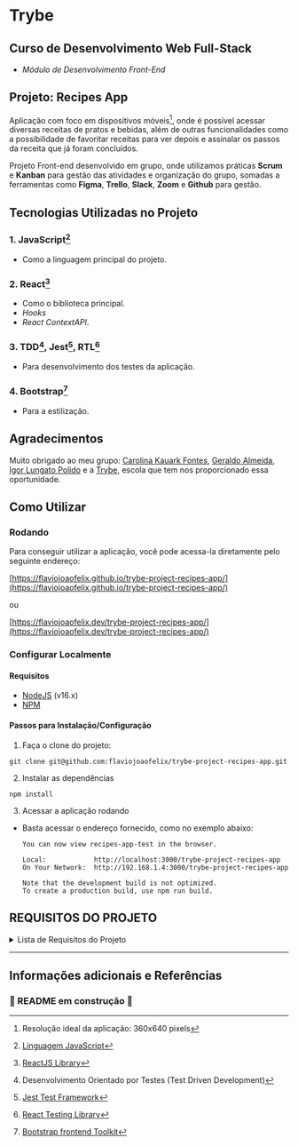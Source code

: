# Trybe

## Curso de Desenvolvimento Web Full-Stack

- *Módulo de Desenvolvimento Front-End*


## Projeto: Recipes App

Aplicação com foco em dispositivos móveis[^1], onde é possível acessar diversas receitas de pratos e bebidas, além de outras funcionalidades como a possibilidade de favoritar receitas para ver depois e assinalar os passos da receita que já foram concluídos.

Projeto Front-end desenvolvido em grupo, onde utilizamos práticas **Scrum** e **Kanban** para gestão das atividades e organização do grupo, somadas a ferramentas como **Figma**, **Trello**, **Slack**, **Zoom** e **Github** para gestão.


## Tecnologias Utilizadas no Projeto

### 1. **JavaScript**[^2]

- Como a linguagem principal do projeto.

### 2. **React**[^3]

- Como o biblioteca principal.
- *Hooks*
- *React ContextAPI*.
  
### 3. **TDD**[^4], **Jest**[^5], **RTL**[^6]

- Para desenvolvimento dos testes da aplicação.

### 4. **Bootstrap**[^7]

- Para a estilização.


## Agradecimentos

Muito obrigado ao meu grupo: [Carolina Kauark Fontes](https://github.com/CarolinaKauark), [Geraldo Almeida](https://github.com/gralmeidan), [Igor Lungato Polido](https://github.com/polidex) e a [Trybe](https://www.betrybe.com/), escola que tem nos proporcionado essa oportunidade.


## Como Utilizar

### Rodando

Para conseguir utilizar a aplicação, você pode acessa-la diretamente pelo seguinte endereço:

[https://flaviojoaofelix.github.io/trybe-project-recipes-app/](https://flaviojoaofelix.github.io/trybe-project-recipes-app/)

ou

[https://flaviojoaofelix.dev/trybe-project-recipes-app/](https://flaviojoaofelix.dev/trybe-project-recipes-app/)


### Configurar Localmente

#### Requisitos

- [NodeJS](https://nodejs.org) (v16.x)
- [NPM](https://www.npmjs.com/)

#### Passos para Instalação/Configuração

1. Faça o clone do projeto:

```text
git clone git@github.com:flaviojoaofelix/trybe-project-recipes-app.git
```

2. Instalar as dependências

```text
npm install
```

3. Acessar a aplicação rodando

- Basta acessar o endereço fornecido, como no exemplo abaixo:

  ```text
  You can now view recipes-app-test in the browser.

  Local:            http://localhost:3000/trybe-project-recipes-app
  On Your Network:  http://192.168.1.4:3000/trybe-project-recipes-app

  Note that the development build is not optimized.
  To create a production build, use npm run build.
  ```


## REQUISITOS DO PROJETO

<details>
  <summary>Lista de Requisitos do Projeto</summary>

Nesse projeto, a pessoa que estiver utilizando o app pode procurar uma receita específica, explorar receitas baseado em diferentes critérios, favoritar e fazer as receitas, entre outras funcionalidades.

As telas sofrem variações dependendo do tipo da receita (se é comida ou bebida, no caso).

**_Obs: A maneira como as APIs devem ser estruturadas segue os seguintes modelos: <https://www.themealdb.com/api.php> e <https://www.thecocktaildb.com/api.php>_**

## Testes unitários

### 1 - Desenvolva os testes unitários de maneira que a cobertura seja de, no mínimo, 90%

<br />
<details>
  <summary><strong>Observações técnicas</strong></summary>

- Neste requisito vamos cobrir a nossa aplicação com testes unitários/integração utilizando a biblioteca [React Testing Library](https://testing-library.com/docs/react-testing-library/intro/), aproveite essa oportunidade para colocar em prática o [Desenvolvimento Orientado por Testes](https://blog.betrybe.com/tecnologia/tdd-test-driven-development/)

- Lembre-se de que no Desenvolvimento Orientado por Testes, você deve escrever os testes junto com o desenvolvimento de novas funcionalidades. Por esse motivo, este requisito só passará no avaliador enquanto sua aplicação estiver com a cobertura de testes desejada. Caso você adicione uma nova funcionalidade e não crie os testes para ela, este requisito pode parar de passar no avaliador.

- Os testes criados por você não irão influenciar os outros requisitos no avaliador. Você deverá desenvolver seus testes unitários/integração usando a biblioteca React Testing Library, enquanto o avaliador usará a biblioteca [Cypress](https://docs.cypress.io/) para avaliar os requisitos, inclusive os de cobertura.

</details>
<br />
<details>
  <summary><strong>O que será verificado</strong></summary>

- Verifica a cobertura de testes unitários

</details><br />

---

## Tela de login

> ⚠️ Obs: Para os testes passarem é necessário que o componente seja chamado de `Login.js`.

### 2 - Crie todos os elementos que devem respeitar os atributos descritos no protótipo para a tela de login

<details>
  <summary><strong>Observações técnicas</strong></summary>

- O input de email deve possuir o atributo `data-testid="email-input"`;
- O input de senha deve possuir o atributo `data-testid="password-input"`;
- O botão "Enter" deve possuir o atributo `data-testid="login-submit-btn"`.

</details>

<br /><details>

  <summary><strong>O que será verificado</strong></summary>

- Se têm os data-testids: email-input, password-input e login-submit-btn.

</details><br />

---

### 3 - Desenvolva a tela de maneira que a pessoa consiga escrever seu email no input de email e sua senha no input de senha

<br /><details>

  <summary><strong>O que será verificado</strong></summary>

- A possibilidade de escrever o email no input do email.
- A possibilidade de escrever a senha no input de senha.

</details><br />

---

### 4 - Desenvolva a tela de maneira que o formulário só seja válido após um email válido e uma senha de mais de 6 caracteres serem preenchidos

> Este requisito também inclui testes de cobertura da página `Login.js`.

<br /><details>

  <summary><strong>Observações técnicas</strong></summary>

- O formulário só fica válido após um email válido e uma senha de mais de 6 caracteres serem preenchidos;
- Caso o formulário esteja inválido, o botão de submeter deve estar desativado, contendo a propriedade `disabled`;
- Caso o formulário esteja válido, o botão de submeter deve estar ativado, não contendo a propriedade `disabled`.

</details>

<br /><details>

  <summary><strong>O que será verificado</strong></summary>

- O botão deve estar desativado se o email for inválido
- O botão deve estar desativado se a senha deve 6 caracteres ou menos
- O botão deve estar ativado se o email e a senha forem válidos
- Verifica a cobertura de 45% da tela de Login

</details><br />

---

### 5 - Após a submissão do formulário, salve no localStorage o e-mail da pessoa usuária na chave `user` e os tokens nas chaves `mealsToken` e `cocktailsToken`

<br /><details>

  <summary><strong>Observações técnicas</strong></summary>

- Após a submissão, o e-mail de pessoa usuária deve ser salvo em `localStorage` na chave `user` no formato `{ email: email-da-pessoa }`.
- Para os tokens, o valor de teste é sempre `1`.

</details>

<br /><details>

  <summary><strong>O que será verificado</strong></summary>

- Se após a submissão, a chave user está salva em localStorage.
- Se após a submissão, as chaves mealsToken e cocktailsToken estão salvas em localStorage

</details>

---

### 6 - Redirecione a pessoa usuária para a tela principal de receitas de comidas após a submissão e validação com sucesso do login

> Este requisito também inclui testes de cobertura da página `Login.js`.

<br /><details>

  <summary><strong>O que será verificado</strong></summary>

- Se a rota muda para a tela principal de receitas de comidas.
- Verifica a cobertura de 90% da tela de Login.

</details>

---

## Header

> ⚠️ Obs: Para os testes passarem é necessário que o componente seja chamado de `Header.js`.

### 7 - Implemente o header de acordo com a necessidade de cada tela

<br /><details>

  <summary><strong>Observações técnicas</strong></summary>

- O Header deve ter os seguintes elementos:
  - Ícone de perfil com o data-testid `profile-top-btn`, que deverá estar sempre presente;
  - Ícone de pesquisa com o data-testid `search-top-btn`, que deverá estar presente somente em alguma páginas (conforme a lista abaixo);
  - Título da página com o data-testid `page-title`, que deverá estar sempre presente.
- Os ícones podem ser encontrados em `src/images/profileIcon.svg` e em `src/images/searchIcon.svg`.
- Cada página deverá ter seu próprio título, que será renderizado pelo Header.
- Todas as rotas serão verificadas, portanto, crie as rotas que ainda não foram criadas.

</details>

<br /><details>

  <summary><strong>O que será verificado</strong></summary>

- Rota "/": **não** possui header
- Rota "/foods": possui o header com o título "Foods" e os ícones de perfil e pesquisa
- Rota "/drinks": possui o header com o título "Drinks" e os ícones de perfil e pesquisa
- Rota "foods/{id-da-receita}": **não** possui header
- Rota "drinks/{id-da-receita}": **não** possui header
- Rota "/foods/{id-da-receita}/in-progress": **não** possui header
- Rota "/drinks/{id-da-receita}/in-progress": **não** possui header
- Rota "/profile": possui o header com o título "Profile" e o ícone de perfil, mas **sem** o ícone de pesquisa
- Rota "/done-recipes": possui o header com o título "Done Recipes" e o ícone de perfil, mas **sem** o ícone de pesquisa
- Rota "/favorite-recipes": possui o header com o título "Favorite Recipes" e o ícone de perfil, mas **sem** o ícone de pesquisa

</details>

---

### 8 - Redirecione a pessoa usuária para a tela de perfil ao clicar no botão de perfil

> Este requisito também inclui testes de cobertura do componente `Header.js`.

<br /><details>

  <summary><strong>O que será verificado</strong></summary>

- Se a mudança de tela ocorre corretamente.
- Verifica a cobertura de 45% do componente Header.

</details>

---

### 9 - Desenvolva o botão de busca que, ao ser clicado, a barra de busca deve aparecer. O mesmo serve para escondê-la

> Este requisito também inclui testes de cobertura do componente `Header.js`.

<br /><details>

  <summary><strong>Observações técnicas</strong></summary>
  
- O input de busca deve possuir o atributo `data-testid="search-input"`

</details>

<br /><details>

  <summary><strong>O que será verificado</strong></summary>
  
- Se ao clicar no botão de busca pela primeira vez, a barra de busca aparece.
- Se ao clicar no botão de busca pela segunda vez, a barra de busca desaparece;
- Verifica a cobertura de 90% do componente Header

</details>

---

## Barra de busca - Header

> ⚠️ Obs: Para os testes passarem é necessário que o componente seja chamado de `SearchBar.js`.

### 10 - Implemente os elementos da barra de busca respeitando os atributos descritos no protótipo

<br /><details>

  <summary><strong>Observações técnicas</strong></summary>

- Deve existir os data-testids tanto na barra de busca quanto em todos os radio-buttons.
- O radio button de busca de ingrediente deve possuir o atributo `data-testid="ingredient-search-radio"`;
- O radio button de busca por nome deve possuir o atributo `data-testid="name-search-radio"`;
- O radio button de busca da primeira letra deve possuir o atributo `data-testid="first-letter-search-radio"`.
- O botão de busca deve possuir o atributo `data-testid="exec-search-btn"`

</details>

<br /><details>

  <summary><strong>O que será verificado</strong></summary>

- Se têm os data-testids tanto na barra de busca quanto em todos os radio-buttons.

</details>

---

### 11 - Implemente 3 radio buttons na barra de busca: Ingredient, Name e First letter

<br /><details>

  <summary><strong>Observações técnicas</strong></summary>

- A barra de busca deve possuir 3 *radio buttons*: `Ingredient`, `Name` e `First letter`. Eles, em conjunto com a `search-input`, devem mudar a forma como serão filtradas as receitas após clicar no botão `Search`. Os *endpoints* da API que você deve usar podem ser consultados [aqui para a API de comidas](https://www.themealdb.com/api.php) e [aqui para a API de bebidas](https://www.thecocktaildb.com/api.php).
- Se o radio selecionado for `Ingredient`, a busca na API é feita corretamente pelo ingrediente. O endpoint utilizado deve ser `https://www.themealdb.com/api/json/v1/1/filter.php?i={ingrediente}`;
- Se o radio selecionado for `Name`, a busca na API é feita corretamente pelo nome. O endpoint utilizado deve ser `https://www.themealdb.com/api/json/v1/1/search.php?s={nome}`;
- Se o radio selecionado for `First letter`, a busca na API é feita corretamente pela primeira letra. O endpoint utilizado deve ser `https://www.themealdb.com/api/json/v1/1/search.php?f={primeira-letra}`;
- Se o radio selecionado for `First letter` e a busca na API for feita com mais de uma letra, deve-se exibir um `alert` com a mensagem "Your search must have only 1 (one) character".
- :bulb: **Exemplo: Ao selecionar `Ingredient` e buscar por `chicken`, deve-se utilizar o endpoint `https://www.themealdb.com/api/json/v1/1/filter.php?i=chicken`.**

  :bulb: **Atenção:** Utilize `global.alert` para evitar os `warnings` do eslint sobre o uso de `alert` no código.<br />
  :bulb: Observação: Para esse requisito será verificada apenas a tela principal de receitas de comidas.

</details>

<br /><details>

  <summary><strong>O que será verificado</strong></summary>

- Se o radio selecionado for Ingredient, a busca na API é feita corretamente pelo ingrediente
- Se o radio selecionado for Name, a busca na API é feita corretamente pelo nome
- Se o radio selecionado for First letter, a busca na API é feita corretamente pela primeira letra
- Se o radio selecionado for First letter e a busca na API for feita com mais de uma letra, deve-se exibir um alert

</details>

---

### 12 - Busque na API de comidas caso a pessoa esteja na página de comidas, e na API de bebidas caso esteja na de bebidas

> Este requisito também inclui testes de cobertura do componente `SearchBar.js`.

<br /><details>

  <summary><strong>Observações técnicas</strong></summary>

- Na tela de bebidas, se o radio selecionado for `Ingredient`, a busca na API é feita corretamente pelo ingrediente. O endpoint utilizado deve ser `https://www.thecocktaildb.com/api/json/v1/1/filter.php?i={ingrediente}`;
- Na tela de bebidas, se o radio selecionado for `Name`, a busca na API é feita corretamente pelo nome. O endpoint utilizado deve ser `https://www.thecocktaildb.com/api/json/v1/1/search.php?s={nome}`;
- Na tela de bebidas, se o radio selecionado for `First letter`, a busca na API é feita corretamente pela primeira letra. O endpoint utilizado deve ser `https://www.thecocktaildb.com/api/json/v1/1/search.php?f={primeira-letra}`;
- Na tela de bebidas, se o radio selecionado for `First letter` e a busca na API for feita com mais de uma letra, deve-se exibir um `alert` com a mensagem "Your search must have only 1 (one) character".

  :bulb: Observação: Para esse requisito será verificada apenas a tela principal de receitas de bebidas, pois a de comidas já foi verificada no requisito anterior.

</details>

<br /><details>

  <summary><strong>O que será verificado</strong></summary>

- Na tela de bebidas, se o radio selecionado for Ingredient, a busca na API é feita corretamente pelo ingrediente
- Na tela de bebidas, se o radio selecionado for Name, a busca na API é feita corretamente pelo nome
- Na tela de bebidas, se o radio selecionado for First letter, a busca na API é feita corretamente pela primeira letra
- Na tela de bebidas, se o radio selecionado for First letter e a busca na API for feita com mais de uma letra, deve-se exibir um alert
- Verifica a cobertura de 45% do componente SearchBar

</details>

---

### 13 - Redirecione para a tela de detalhes da receita caso apenas uma receita seja encontrada, com o ID da mesma na URL

<br /><details>

  <summary><strong>Observações técnicas</strong></summary>

- Caso apenas uma comida seja encontrada, deve-se ir para sua rota de detalhes (`/foods/{id-da-receita}`);
- Caso apenas uma bebida seja encontrada, deve-se ir para sua rota de detalhes (`/drinks/{id-da-receita}`).

</details>

<br /><details>

  <summary><strong>O que será verificado</strong></summary>

- Se caso apenas uma comida seja encontrada, deve-se ir para sua rota de detalhes.
- Se caso apenas uma bebida seja encontrada, deve-se ir para sua rota de detalhes.

</details>

---

### 14 - Mostre as receitas em cards, caso mais de uma receita seja encontrada

<br /><details>

  <summary><strong>Observações técnicas</strong></summary>

- Mostre as receitas em cards como as da tela principal, caso mais de uma receita seja encontrada.
- Cada card deve conter o `data-testid="${index}-recipe-card"`.
- Cada imagem deve conter o `data-testid="${index}-card-img"`.
- Cada tag com o nome da receita deve ter o `data-testid="${index}-card-name"`.
- Caso mais de uma bebida seja encontrada, mostrar as 12 primeiras (ou menos, se não houverem 12).

</details>

<br /><details>

  <summary><strong>O que será verificado</strong></summary>

- Se caso mais de uma comida seja encontrada, mostrar as 12 primeiras.
- Se caso mais de uma bebida seja encontrada, mostrar as 12 primeiras.

</details>

---

### 15 - Exiba um `alert` caso nenhuma receita seja encontrada

> Este requisito também inclui testes de cobertura do componente `SearchBar.js`.

<br /><details>

  <summary><strong>Observações técnicas</strong></summary>

- O alert deve conter o texto "Sorry, we haven't found any recipes for these filters."

</details>

<br /><details>

  <summary><strong>O que será verificado</strong></summary>

- Se caso nenhuma comida seja encontrada o alert deve ser exibido.
- Se caso nenhuma bebida seja encontrada o alert deve ser exibido.
- Verifica a cobertura de 90% do componente SearchBar.

</details>

---

## Menu inferior

> ⚠️ Obs: Para os testes passarem é necessário que o componente seja chamado de `Footer.js`.

### 16 - Implemente o menu inferior posicionando-o de forma fixa e contendo 2 ícones: um para comidas e outro para bebidas

> Este requisito também inclui testes de cobertura do componente `Footer.js`.

<br /><details>

  <summary><strong>Observações técnicas</strong></summary>

- Todos os ícones necessários estão disponíveis na pasta `src/images`;
- O menu inferior deve ter possuir o atributo `data-testid="footer"`;
- O elemento que leva para a página de bebidas deve usar o ícone `drinkIcon.svg` e possuir o atributo `data-testid="drinks-bottom-btn"`;
- O elemento que leva para a página de comidas deve usar o ícone `mealIcon.svg` e possuir o atributo `data-testid="food-bottom-btn"`;
- O menu inferior deve ficar fixado sempre ao final da página.

</details>
<br /><details>
  <summary><strong>O que será verificado</strong></summary>

- Se o menu inferior existe e contém os ícones corretos
- Se o menu inferior está fixado sempre ao final da página.
- Verifica a cobertura de 45% do componente Footer.

</details>

---

### 17 - Exiba o menu inferior apenas nas telas indicadas pelo protótipo

<br /><details>

  <summary><strong>Observações técnicas</strong></summary>

- Todas as rotas serão verificadas, portanto, crie as rotas que ainda não foram criadas.

</details>

<br /><details>

  <summary><strong>O que será verificado</strong></summary>

- Rota "/": **não** deve ter footer
- Rota "/foods": deve ter footer
- Rota "/drinks": deve ter footer
- Rota "foods/{id-da-receita}": **não** deve ter footer
- Rota "drinks/{id-da-receita}": **não** deve ter footer
- Rota "/foods/{id-da-receita}/in-progress": **não** deve ter footer
- Rota "/drinks/{id-da-receita}/in-progress": **não** deve ter footer
- Rota "/profile": deve ter footer
- Rota "/done-recipes": **não** deve ter footer
- Rota "/favorite-recipes": **não** deve ter footer

</details>

---

### 18 - Redirecione a pessoa usuária para a tela correta ao clicar em cada ícone no menu inferior

> Este requisito também inclui testes de cobertura do componente `Footer.js`.

<br /><details>

  <summary><strong>O que será verificado</strong></summary>

- Se há o redirecionamento para a lista de cocktails ao clicar no ícone de bebidas;
- Se há o redirecionamento para a lista de comidas ao clicar no ícone de comidas;
- Verifica a cobertura de 90% do componente Footer.

</details>

---

## Tela principal de receitas

> ⚠️ Obs: Para os testes passarem é necessário que o componente seja chamado de `Recipes.js`.

:bulb: **Dica:** lembre-se de componentizar muito bem os elementos em React nessa tela evitando assim problemas de lógica e de complexidade ;).

### 19 - Carregue as 12 primeiras receitas de comidas ou bebidas, uma em cada card

<br /><details>

  <summary><strong>Observações técnicas</strong></summary>

- Caso as receitas sejam de comida, deve-se carregar as 12 primeiras receitas obtidas através do endpoint `https://www.themealdb.com/api/json/v1/1/search.php?s=`
- Caso as receitas sejam de bebida, deve-se carregar as 12 primeiras receitas obtidas através do endpoint `https://www.thecocktaildb.com/api/json/v1/1/search.php?s=`
- O card deve ter o `data-testid="${index}-recipe-card"`
- A foto (`strMealThumb` ou `strDrinkThumb`) deve ter o `data-testid="${index}-card-img"`
- O nome (`strMeal` ou `strDrink`) deve ter o `data-testid="${index}-card-name"`

</details>

<br /><details>

  <summary><strong>O que será verificado</strong></summary>

- A tela tem os data-testids de todos os 12 cards da tela de comidas
- Caso as receitas sejam de comida, deve-se carregar as 12 primeiras receitas
- A tela tem os data-testids de todos os 12 cards da tela de bebidas
- Caso as receitas sejam de bebida, deve-se carregar as 12 primeiras receitas

</details>

---

### 20 - Implemente os botões de categoria para serem utilizados como filtro

> Este requisito também inclui testes de cobertura da página `Recipes.js`.

<details>
  <summary><strong>Observações técnicas</strong></summary>

- Cada botão deve conter o atributo prefixado `data-testid=${categoryName}-category-filter` e devem ser exibidas apenas as 5 primeiras categorias retornadas da API.
- Caso as receitas sejam de comida, deve-se exibir as 5 primeiras categorias de comida obtidas por meio do endpoint `https://www.themealdb.com/api/json/v1/1/list.php?c=list`;
- Caso as receitas sejam de bebida, deve-se exibir as 5 primeiras categorias de bebida obtidas por meio do endpoint `https://www.thecocktaildb.com/api/json/v1/1/list.php?c=list`.

</details>
<br /><details>
  <summary><strong>O que será verificado</strong></summary>

- Caso as receitas sejam de comida, deve-se exibir as 5 primeiras categorias de comida
- Caso as receitas sejam de bebida, deve-se exibir as 5 primeiras categorias de bebida
- Verifica a cobertura de 45% da tela de Receitas

</details>

---

### 21 - Implemente o filtro das receitas por meio da API ao clicar no filtro de categoria

<br /><details>

  <summary><strong>Observações técnicas</strong></summary>

- As receitas, filtradas por categorias, devem ser obtidas por meio da API de [comidas](https://www.themealdb.com/api.php) ou [bebidas](https://www.thecocktaildb.com/api.php). Deve-se utilizar para as duas API's os endpoints de `Filter by Category`.
- Na tela de comidas se a categoria selecionada for `Beef` o endpoint utilizado será `https://www.themealdb.com/api/json/v1/1/filter.php?c=Beef`
- Na tela de bebidas se a categoria selecionada for `Cocktail` o endpoint utilizado será `https://www.thecocktaildb.com/api/json/v1/1/filter.php?c=Cocktail`
- Além das categorias providas pela API, vamos adicionar também um botão que deve limpar os filtros, retornando novamente todas as receitas. Esse botão deve ter o texto **"All"** e o atributo `data-testid="All-category-filter"`.
- Caso a categoria retorne apenas um resultado, **NÃO** deve ser feito o redirecionamento para a página de detalhes.

</details>

<br /><details>

  <summary><strong>O que será verificado</strong></summary>

- Caso as receitas sejam de comida e a categoria seja "Beef", deve-se carregar as 12 primeiras receitas da categoria "Beef"
- Caso as receitas sejam de comida e a categoria seja "Breakfast", deve-se carregar as 12 primeiras receitas da categoria "Breakfast"
- Caso as receitas sejam de comida e a categoria seja "Chicken", deve-se carregar as 12 primeiras receitas da categoria "Chicken"
- Caso as receitas sejam de comida e a categoria seja "Dessert", deve-se carregar as 12 primeiras receitas da categoria "Dessert"
- Caso as receitas sejam de comida e a categoria seja "Goat", deve-se carregar as 12 primeiras receitas da categoria "Goat"
- Caso as receitas sejam de bebida e a categoria seja "Ordinary Drink", deve-se carregar as 12 primeiras receitas da categoria "Ordinary Drink"
- Caso as receitas sejam de bebida e a categoria seja "Cocktail", deve-se carregar as 12 primeiras receitas da categoria "Cocktail"
- Caso as receitas sejam de bebida e a categoria seja "Shake", deve-se carregar as 12 primeiras receitas da categoria "Shake"
- Caso as receitas sejam de bebida e a categoria seja "Other/Unknown", deve-se carregar as 12 primeiras receitas da categoria "Other/Unknown"
- Caso as receitas sejam de bebida e a categoria seja "Cocoa", deve-se carregar as 12 primeiras receitas da categoria "Cocoa"
- Caso as receitas sejam de comida deve existir a opção chamada "All" que limpa os filtros das categorias
- Caso as receitas sejam de bebida deve existir a opção chamada "All" que limpa os filtros das categorias

</details>

---

### 22 - Implemente o filtro como um toggle, o qual se for selecionado novamente, o app deve retornar as receitas sem nenhum filtro

<br /><details>

  <summary><strong>O que será verificado</strong></summary>

- Caso as receitas sejam de comida e o filtro seja selecionado novamente, deve-se retornar as 12 primeiras receitas sem filtro.
- Caso as receitas sejam de bebida e o filtro seja selecionado novamente, deve-se retornar as 12 primeiras receitas sem filtro.

</details>

---

### 23 - Redirecione a pessoa usuária ao clicar no card para a tela de detalhes, que deve mudar a rota e conter o id da receita na URL

> Este requisito também inclui testes de cobertura da página `Recipes.js`.

<br /><details>

  <summary><strong>Observações técnicas</strong></summary>

- Caso a receita seja de uma comida, a pessoa deve ser redirecionada para a rota `foods/{id-da-receita}`
- Caso a receita seja de uma bebida, a pessoa deve ser redirecionada para a rota `drinks/{id-da-receita}`

</details>

<br /><details>

  <summary><strong>O que será verificado</strong></summary>

- Caso as receitas sejam de comida a rota deve mudar para a tela de detalhes da receita
- Caso as receitas sejam de bebida a rota deve mudar para a tela de detalhes da receita
- Verifica a cobertura de 90% da tela de Receitas

</details>

---

## Tela de detalhes de uma receita

> ⚠️ Obs: Para os testes passarem é necessário que o componente seja chamado de `RecipeDetails.js`.

:bulb: **Dica:** lembre-se de componentizar muito bem os elementos em React nessa tela evitando assim problemas de lógica e de complexidade ;).

### 24 - Realize uma request para a API passando o `id` da receita que deve estar disponível nos parâmetros da URL

<details>
  <summary><strong>Observações técnicas</strong></summary>

- Para verificar se a requisição para a API de comidas foi realizada, o endpoint utilizado deve ser `https://www.themealdb.com/api/json/v1/1/lookup.php?i={id-da-receita}`;
- Para verificar se a requisição para a API de bebidas foi realizada, o endpoint utilizado deve ser `https://www.thecocktaildb.com/api/json/v1/1/lookup.php?i={id-da-receita}`.

</details>

<br /><details>

  <summary><strong>O que será verificado</strong></summary>

- Se a requisição para a API de comidas foi realizada.
- Se a requisição para a API de bebidas foi realizada.

</details>

---

### 25 - Desenvolva a tela de modo que contenha uma imagem da receita, o título, a categoria em caso de comidas e se é ou não alcoólico em caso de bebidas, uma lista de ingredientes seguidos pelas quantidades, instruções, um vídeo do youtube "embedado" e recomendações

<details>
  <summary><strong>Observações técnicas</strong></summary>

A verificação será feita por meio das receitas retornadas pela API, como por exemplo: o texto dos ingredientes e das instruções, a partir dos atributos data-testids:

- A foto deve possuir o atributo `data-testid="recipe-photo"`;
- O título deve possuir o atributo `data-testid="recipe-title"`;
- O texto da categoria deve possuir o atributo `data-testid="recipe-category"`;
- Os ingredientes devem possuir o atributo `data-testid="${index}-ingredient-name-and-measure"`;
- O texto de instruções deve possuir o atributo `data-testid="instructions"`;
- O vídeo, presente somente na tela de comidas, deve possuir o atributo `data-testid="video"`;
- O card de receitas recomendadas deve possuir o atributo `data-testid="${index}-recomendation-card"`;

  Lembre-se: O vídeo do youtube só deve estar disponível para receitas de comida, visto que não é retornado pela [API de bebidas](https://www.thecocktaildb.com/api.php).

  :bulb: Dica: Faça uma busca sobre `how to embed youtube video` veja algumas sugestões de pesquisa para te ajudar na construção do código.

</details>
<br /><details>
  <summary><strong>O que será verificado</strong></summary>

- Se a tela de comida possui todos os atributos data-testid
- Se a tela de bebidas possui todos os atributos data-testid

</details>

---

### 26 - Implemente as recomendações. Para receitas de comida, a recomendação deverá ser bebida, já para as receitas de bebida a recomendação deverá ser comida

<details>
  <summary><strong>Observações técnicas</strong></summary>

- Para verificar se a requisição para a API de bebidas foi realizada, o endpoint utilizado deve ser `https://www.thecocktaildb.com/api/json/v1/1/search.php?s=`;
- Para verificar se a requisição para a API de comidas foi realizada, o endpoint utilizado deve ser `https://www.themealdb.com/api/json/v1/1/search.php?s=`.

</details>
<br /><details>
  <summary><strong>O que será verificado</strong></summary>

- Se a requisição para a API de bebidas foi realizada.
- Se a requisição para a API de comidas foi realizada.

</details>

---

### 27 - Implemente os 6 cards de recomendação, mostrando apenas 2. O scroll é horizontal, similar a um `carousel`

<details>
  <summary><strong>Observações técnicas</strong></summary>

- Verificar se existem todas as recomendações na tela de detalhes de uma comida. Lembre-se que apenas as 6 primeiras bebidas devem ser exibidas;
- Verifica se existem todas as recomendações na tela de detalhes de uma bebida. Lembre-se que apenas as 6 primeiras comidas devem ser exibidas.

</details>
<br /><details>
  <summary><strong>O que será verificado</strong></summary>

- Se aparece apenas duas recomendações por vez na tela;
- Se o scroll do carousel é feito na horizontal;
- Se existem todas as recomendações na tela de detalhes de uma comida
- Se existem todas as recomendações na tela de detalhes de uma bebida

</details>

---

### 28 - Desenvolva um botão de nome "Start Recipe" que deve ficar fixo na parte de baixo da tela o tempo todo

<br /><details>

  <summary><strong>Observações técnicas</strong></summary>

- O botão de iniciar receita deve possuir o atributo `data-testid="start-recipe-btn"`;

</details>

<br /><details>

  <summary><strong>O que será verificado</strong></summary>

- Se o botão possui o atributo data-testid.
- O posicionamento do botão na tela de detalhes de comida.
- O posicionamento do botão na tela de detalhes de bebida.

</details>

---

### 29 - Implemente a solução de forma que, caso a receita já tenha sido feita, o botão "Start Recipe" desapareça

> Este requisito também inclui testes de cobertura da página `RecipeDetails.js`.

<br /><details>

  <summary><strong>Observações técnicas</strong></summary>

- Lembre-se que as receitas `finalizadas` anteriormente estão salvas na chave `doneRecipes` assim como indicado na sessão localStorage.

</details>

<br /><details>

  <summary><strong>O que será verificado</strong></summary>

- Se o botão de iniciar receita não é visível na tela de detalhes de uma comida.
- Se o botão de iniciar receita não é visível na tela de detalhes de uma bebida.
- Verifica a cobertura de 45% da tela detalhes de uma receita.

</details>

---

### 30 - Implemente a solução de modo que, caso a receita tenha sido iniciada mas não finalizada, o texto do botão deve ser "Continue Recipe"

<br /><details>

  <summary><strong>Observações técnicas</strong></summary>

- Lembre-se que as receitas `iniciadas` anteriormente estão salvas na chave `inProgressRecipes` assim como indicado na sessão localStorage.

</details>

<br /><details>

  <summary><strong>O que será verificado</strong></summary>

- O botão de "Continue Recipe" na tela de detalhes de uma comida.
- O botão de "Continue Recipe" na tela de detalhes de uma bebida.

</details>

---

### 31 - Redirecione a pessoa usuária caso o botão "Start Recipe" seja clicado, a rota deve mudar para a tela de receita em progresso

<br /><details>

  <summary><strong>O que será verificado</strong></summary>

- Se redireciona para tela de receita da bebida em progresso.
- Se redireciona para tela de receita da comida em progresso.

</details>

---

### 32 - Implemente um botão de compartilhar e um de favoritar a receita

<br /><details>

  <summary><strong>Observações técnicas</strong></summary>

- O botão de compartilhar deve possuir o atributo `data-testid="share-btn"`;
- O botão de favoritar deve possuir o atributo `data-testid="favorite-btn"`;

</details>

<br /><details>

  <summary><strong>O que será verificado</strong></summary>

- Se os botões estão disponíveis na tela de detalhes de uma comida.
- Se os botões estão disponíveis na tela de detalhes de uma bebida.

</details>

---

### 33 - Implemente a solução de forma que, ao clicar no botão de compartilhar, o link da receita dentro do app deve ser copiado para o clipboard e uma mensagem avisando que o link foi copiado deve aparecer

<br /><details>

  <summary><strong>Observações técnicas</strong></summary>

- O ícone do botão de compartilhar pode ser encontrado em `src/images/shareIcon.svg`.
- Para esse requisito você precisará usar a biblioteca clipboard-copy. Para mais informações, consulte a [documentação da biblioteca](https://www.npmjs.com/package/clipboard-copy)

</details>

<br /><details>

  <summary><strong>O que será verificado</strong></summary>

- A mensagem "Link copied!" e se o link da receita da comida foi copiado para o clipboard.
- A mensagem "Link copied!" e se o link da receita da bebida foi copiado para o clipboard.

</details>

---

### 34 - Salve as receitas favoritas no `localStorage` na chave `favoriteRecipes`

<br /><details>

  <summary><strong>Observações técnicas</strong></summary>

- Lembre-se que as receitas `favoritadas` anteriormente estão salvas na chave `favoriteRecipes` assim como indicado na sessão localStorage.
- As receitas favoritas devem ser salvas no `localStorage` na chave `favoriteRecipes` no formato `[{ id, type, nationality, category, alcoholicOrNot, name, image }]`.

</details>

<br /><details>

  <summary><strong>O que será verificado</strong></summary>

- Verifica se após favoritar a receita de uma comida, ela é salva corretamente no localStorage
- Verifica se após favoritar a receita de uma bebida, ela é salva corretamente no localStorage

</details>

---

### 35 - Implemente o ícone do coração (favorito) de modo que: deve vir preenchido caso a receita esteja favoritada e "despreenchido" caso contrário

<br /><details>

  <summary><strong>Observações técnicas</strong></summary>

- Os ícones dos botões podem ser encontrados em `src/images/whiteHeartIcon.svg` e em `src/images/blackHeartIcon.svg`, respectivamente.

</details>

<br /><details>

  <summary><strong>O que será verificado</strong></summary>

- Se a comida favoritada vem com o coração preenchido.
- Se a comida não favoritada vem com o coração "despreenchido".
- Se a bebida favoritada vem com o coração preenchido.
- Se a bebida não favoritada vem com o coração "despreenchido".

</details>

---

### 36 - Implemente a lógica no botão de favoritar. Caso seja clicado, o ícone do coração deve mudar seu estado atual, caso esteja preenchido deve mudar para "despreenchido" e vice-versa

> Este requisito também inclui testes de cobertura da página `RecipeDetails.js`.

<br /><details>

  <summary><strong>O que será verificado</strong></summary>

- Favorita a comida
- Desfavorita a comida
- Favorita a bebida
- Desfavorita a bebida
- Verifica a cobertura de 90% da tela detalhes de uma receita

</details>

---

## Tela de receita em progresso

> ⚠️ Obs: Para os testes passarem é necessário que o componente seja chamado de `RecipeInProgress.js`.

:bulb: **Observação:** lembre-se de componentizar muito bem os elementos em React nessa tela, evitando assim problemas de lógica e de complexidade ;).

### 37 - Desenvolva a tela de modo que contenha uma imagem da receita, o título, a categoria em caso de comidas e se é ou não alcoólico em caso de bebidas, uma lista de ingredientes com suas respectivas quantidades e instruções

<details>
  <summary><strong>Observações técnicas</strong></summary>

Verifica se os atributos data-testid estão presentes na tela com suas respectivas quantidades:

- A foto deve possuir o atributo `data-testid="recipe-photo"`;
- O título deve possuir o atributo `data-testid="recipe-title"`;
- O botão de compartilhar deve possuir o atributo `data-testid="share-btn"`;
- O botão de favoritar deve possuir o atributo `data-testid="favorite-btn"`;
- O texto da categoria deve possuir o atributo `data-testid="recipe-category"`;
- Os ingredientes devem possuir o atributo `data-testid=${index}-ingredient-step`, a verificação será feita pelo length do atributo.
- O elemento de instruções deve possuir o atributo `data-testid="instructions"`;
- O botão para finalizar a receita deve possuir o atributo `data-testid="finish-recipe-btn"`.

</details>

<br /><details>

  <summary><strong>O que será verificado</strong></summary>

- Os elementos de uma receita de comida.
- Os elementos de uma receita de bebida.

</details>

---

### 38 - Desenvolva um checkbox para cada item da lista de ingredientes

<br /><details>

  <summary><strong>Observações técnicas</strong></summary>
  Verifica se os atributos data-testid estão presentes na tela com suas respectivas quantidades:
  
- Os ingredientes devem possuir o atributo `data-testid=${index}-ingredient-step`, a verificação será feita pelo length do atributo.

</details>

<br /><details>

  <summary><strong>O que será verificado</strong></summary>

- Se todos os ingredientes de uma receita de comida possuem um checkbox.
- Se todos os ingredientes de uma receita de bebida possuem um checkbox.

</details>

---

### 39 - Implemente uma lógica que ao clicar no checkbox de um ingrediente, o nome dele deve ser "riscado" da lista

> Este requisito também inclui testes de cobertura da página `RecipeInProgress.js`.

<br /><details>

  <summary><strong>Observações técnicas</strong></summary>
  
- Ao clicar no checkbox, o item deve ser riscado mostrando assim que esse passo foi finalizado.

</details>

<br /><details>

  <summary><strong>O que será verificado</strong></summary>

- Se é possível marcar todos os passos da receita de comida.
- Se é possível marcar todos os passos da receita de bebida.
- Verifica a cobertura de 45% da tela de receita em progresso.

</details>

---

### 40 - Salve o estado do progresso, que deve ser mantido caso a pessoa atualize a página ou volte para a mesma receita

<br /><details>

  <summary><strong>Observações técnicas</strong></summary>
  
- Após clicar no checkbox em um dos ingredientes da receita, é esperado que o ingrediente permaneça marcado após a página recarregar. Para isso desenvolva a lógica de verificação de acordo com a chave `inProgressRecipes` no localStorage.

</details>

<br /><details>

  <summary><strong>O que será verificado</strong></summary>

- Se salva o progresso de uma receita de comida em andamento.
- Se salva o progresso de uma receita de bebida em andamento.

</details>

---

### 41 - Desenvolva a lógica de favoritar e compartilhar. A lógica da tela de detalhes de uma receita se aplica aqui

<br /><details>

  <summary><strong>O que será verificado</strong></summary>

- Se os botões estão disponíveis na tela de detalhes de uma comida.
- Se os botões estão disponíveis na tela de detalhes de uma bebida.
- A mensagem "Link copied!" e se o link da receita da comida foi copiado para o clipboard.
- Verifica a mensagem "Link copied!" e se o link da receita da bebida foi copiado para o clipboard.
- Verifica comida favoritada.
- Verifica comida não favoritada.
- Verifica bebida favoritada.
- Verifica bebida não favoritada.
- Favorita comida.
- Desfavorita comida.
- Favorita bebida.
- Desfavorita bebida.
- Favorita receita de uma comida.
- Favorita receita de uma bebida.

</details>

---

### 42 - Implemente a solução de modo que o botão de finalizar receita ("Finish Recipe") só pode estar habilitado quando todos os ingredientes estiverem *"checkados"* (marcados)

<br /><details>

  <summary><strong>Observações técnicas</strong></summary>
  
- O botão deve ficar desabilitado enquanto todos os checkboxs não forem marcados.
- O botão deve ficar fixo na parte de baixo da tela o tempo todo, semelhante ao botão de "Start Recipe".

</details>

<br /><details>

  <summary><strong>O que será verificado</strong></summary>

- Se o botão para finalizar está desabilitado em receitas de comidas.
- Se o botão para finalizar está desabilitado em receitas de bebidas.
- Se o botão para finalizar está habilitado em receitas de comidas.
- Se o botão para finalizar está habilitado em receitas de bebidas.

</details>

---

### 43 - Redirecione a pessoa usuária após clicar no botão de finalizar receita ("Finish Recipe"), para a página de receitas feitas, cuja rota deve ser `/done-recipes`

> Este requisito também inclui testes de cobertura da página `RecipeInProgress.js`.

<br /><details>

  <summary><strong>O que será verificado</strong></summary>

- Se redireciona após concluir uma receita de comida.
- Se redireciona após concluir uma receita de bebida.
- Verifica a cobertura de 90% da tela de receita em progresso.

</details>

---

## Tela de receitas feitas

### 44 - Implemente os elementos da tela de receitas feitas respeitando os atributos descritos no protótipo

<br /><details>

  <summary><strong>Observações técnicas</strong></summary>

- Todos os data-testids estão presentes:
  - O botão de filtro `All` deve ter o atributo `data-testid="filter-by-all-btn"`;
  - O botão de filtro `Food` deve ter o atributo `data-testid="filter-by-food-btn"`;
  - O botão de `Drinks` deve ter o atributo `data-testid="filter-by-drink-btn"`;
  - O imagem do card de receita deve ter o atributo `data-testid="${index}-horizontal-image"`;
  - O texto da categoria da receita deve ter o atributo `data-testid="${index}-horizontal-top-text"`;
  - O texto do nome da receita deve ter o atributo `data-testid="${index}-horizontal-name"`;
  - O texto da data que a receita foi feita deve ter o atributo `data-testid="${index}-horizontal-done-date"`;
  - O elemento de compartilhar a receita deve ter o atributo `data-testid="${index}-horizontal-share-btn"`;
  - As `tags` da receita devem possuir o atributo `data-testid=${index}-${tagName}-horizontal-tag`;

</details>
<br /><details>
  <summary><strong>O que será verificado</strong></summary>

- Se todos os data-testids estão disponíveis.

</details>

---

### 45 - Desenvolva a tela de modo que, caso a receita do card seja uma comida, ela deve possuir: a foto da receita, nome, categoria, nacionalidade, a data em que a pessoa fez a receita, as 2 primeiras tags retornadas pela API e um botão de compartilhar

<br /><details>

  <summary><strong>Observações técnicas</strong></summary>
  
- O ícone do botão de compartilhar pode ser encontrado em `src/images/shareIcon.svg`.

</details>

<br /><details>

  <summary><strong>O que será verificado</strong></summary>

- Se o card possui os atributos corretos de uma comida.

</details>

---

### 46 - Desenvolva a tela de maneira que, caso a receita do card seja uma bebida, ela deve possuir: a foto da receita, o nome, se é alcoólica, a data em que a pessoa fez a receita e um botão de compartilhar

> Este requisito também inclui testes de cobertura da página `DoneRecipes.js`.

<br /><details>

  <summary><strong>Observações técnicas</strong></summary>
  
- O ícone do botão de compartilhar pode ser encontrado em `src/images/shareIcon.svg`.

</details>

<br /><details>

  <summary><strong>O que será verificado</strong></summary>

- Se o card possui os atributos corretos de uma bebida.
- Verifica a cobertura de 45% da Tela de receitas feitas

</details>

---

### 47 - Desenvolva a solução de modo que o botão de compartilhar deve copiar a URL da tela de detalhes da receita para o clipboard

<br /><details>

  <summary><strong>O que será verificado</strong></summary>

- Ao clicar no botão de compartilhar deve aparecer a mensagem "Link copied!";
- Se a URL da tela de detalhes da receita é copiada para o clipboard.

</details>

---

### 48 - Implemente 2 botões que filtram as receitas por comida ou bebida e um terceiro que remove todos os filtros

<br /><details>

  <summary><strong>Observações técnicas</strong></summary>

- Os nomes dos botões devem ser "Food", "Drinks" e "All", respectivamente.
- Ao clicar no botão "Food", as receitas devem ser filtradas por comidas;
- Ao clicar no botão "Drinks", as receitas devem ser filtradas por bebidas;
- Ao clicar no botão "All", o filtro deve ser removido.

</details>
<br /><details>
  <summary><strong>O que será verificado</strong></summary>

- Se ao clicar no botão "Food", as receitas são filtradas por comidas;
- Se ao clicar no botão "Drinks", as receitas são filtradas por bebidas;
- Se ao clicar no botão "All", o filtro é removido.

</details>

---

### 49 - Redirecione para a tela de detalhes da receita caso seja clicado na foto ou no nome da receita

> Este requisito também inclui testes de cobertura da página `DoneRecipes.js`.

<br /><details>

  <summary><strong>O que será verificado</strong></summary>

- Se ao clicar na foto da receita, a rota muda para a tela de detalhes daquela receita;
- Se ao clicar no nome da receita, a rota muda para a tela de detalhes daquela receita;
- Verifica a cobertura de 90% da Tela de receitas feitas.

</details>

---

## Tela de receitas favoritas

> ⚠️ Obs: Para os testes passarem é necessário que o componente seja chamado de `FavoriteRecipes.js`

### 50 - Implemente os elementos da tela de receitas favoritas (cumulativo com os atributos em comum com a tela de receitas feitas), respeitando os atributos descritos no protótipo

<br /><details>

  <summary><strong>O que será verificado</strong></summary>

- Se todos os data-testids, cumulativo com os atributos em comum com a tela de receitas feitas, estão disponíveis.

</details>

---

### 51 - Desenvolva a tela de modo que, caso a receita do card seja uma comida, ela deve possuir: a foto da receita, nome, categoria, nacionalidade, um botão de compartilhar e um de "desfavoritar"

<br /><details>

  <summary><strong>Observações técnicas</strong></summary>
  
- Os ícones dos botões podem ser encontrados em `src/images/shareIcon.svg` e em `src/images/blackHeartIcon.svg`, respectivamente.

</details>

<br /><details>

  <summary><strong>O que será verificado</strong></summary>

- Se o card possui os atributos corretos de uma comida.

</details>

---

### 52 - Desenvolva a tela de modo que, caso a receita do card seja uma bebida, ela deve possuir: a foto da receita, nome, se é alcoólica ou não, um botão de compartilhar e um de "desfavoritar"

> Este requisito também inclui testes de cobertura da página `FavoriteRecipes.js`.

<br /><details>

  <summary><strong>Observações técnicas</strong></summary>
  
- Os ícones dos botões podem ser encontrados em `src/images/shareIcon.svg` e em `src/images/blackHeartIcon.svg`, respectivamente.

</details>

<br /><details>

  <summary><strong>O que será verificado</strong></summary>

- se o card possui os atributos corretos de uma bebida.
- Verifica a cobertura de 45% da tela de receitas favoritas.

</details>

---

### 53 - Desenvolva a solução de modo que o botão de compartilhar deve copiar a URL da tela de detalhes da receita para o clipboard

<br /><details>

  <summary><strong>O que será verificado</strong></summary>

- Se ao clicar no botão de compartilhar, aparece a mensagem "Link copied!";
- Se a URL da tela de detalhes da receita é copiada para o clipboard.

</details>

---

### 54 - Desenvolva a solução de modo que o botão de "desfavoritar" deve remover a receita da lista de receitas favoritas do `localStorage` e da tela

<br /><details>

  <summary><strong>O que será verificado</strong></summary>

- Se ao clicar no botão de "desfavoritar", a respectiva receita é removida da tela.
- Se ao clicar no botão de "desfavoritar", a respectiva receita é removida do `localStorage`.

</details>

---

### 55 - Implemente 2 botões que filtram as receitas por comida ou bebida e um terceiro que remove todos os filtros

<br /><details>

  <summary><strong>Observações técnicas</strong></summary>
  
- Os nomes dos botões devem ser "Food", "Drinks" e "All", respectivamente

</details>

<br /><details>

  <summary><strong>O que será verificado</strong></summary>

- Se ao clicar no botão "Food", as receitas devem ser filtradas por comidas;
- Se ao clicar no botão "Drinks" , as receitas devem ser filtradas por bebidas;
- Se ao clicar no botão "All", o filtro deve ser removido.

</details>

---

### 56 - Redirecione a pessoa usuária ao clicar na foto ou no nome da receita, a rota deve mudar para a tela de detalhes daquela receita

> Este requisito também inclui testes de cobertura da página `FavoriteRecipes.js`.

<br /><details>

  <summary><strong>O que será verificado</strong></summary>

- Ao clicar na foto da receita, a rota deve mudar para a tela de detalhes daquela receita;
- Ao clicar no nome da receita, a rota deve mudar para a tela de detalhes daquela receita.
- Verifica a cobertura de 90% da Tela de receitas favoritas.

</details>

---

## Tela de perfil

> ⚠️ Obs: Para os testes passarem é necessário que o componente seja chamado de `Profile.js`.

### 57 - Implemente os elementos da tela de perfil respeitando os atributos descritos no protótipo

<br /><details>

  <summary><strong>Observações técnicas</strong></summary>

- O elemento de email deve possuir o atributo `data-testid="profile-email"`;
- O botão para "Done Recipes" deve possuir o atributo `data-testid="profile-done-btn"`;
- O botão para "Favorite Recipes" deve possuir o atributo `data-testid="profile-favorite-btn"`;
- O botão de "Logout" deve possuir o atributo `data-testid="profile-logout-btn"`.

</details>

<br /><details>

  <summary><strong>O que será verificado</strong></summary>

- Todos o data-testid do email e de todos os botões.

</details>

---

### 58 - Implemente a solução de maneira que o e-mail da pessoa usuária deve estar visível

<br /><details>

  <summary><strong>O que será verificado</strong></summary>

- Se o e-mail armazenado em localStorage está visível.

</details>

---

### 59 - Implemente 3 botões: um de nome "Done Recipes", um de nome "Favorite Recipes" e um de nome "Logout"

<br /><details>

  <summary><strong>O que será verificado</strong></summary>

- Se a tela contêm todos os 3 botões.

</details>

---

### 60 - Redirecione a pessoa usuária que, ao clicar no botão de "Done Recipes", a rota deve mudar para a tela de receitas feitas

> Este requisito também inclui testes de cobertura do componente `Profile.js`.

<br /><details>

  <summary><strong>O que será verificado</strong></summary>

- Se redireciona para a rota correta.
- Verifica a cobertura de 45% do componente Profile.

</details>

---

### 61 - Redirecione a pessoa usuária que, ao clicar no botão de "Favorite Recipes", a rota deve mudar para a tela de receitas favoritas

<br /><details>

  <summary><strong>O que será verificado</strong></summary>

- Se redireciona para a rota correta.

</details>

---

### 62 - Redirecione a pessoa usuária que ao clicar no botão de "Logout", o `localStorage` deve ser limpo e a rota deve mudar para a tela de login

> Este requisito também inclui testes de cobertura do componente `Profile.js`.

<br />

  <details>
    <summary>
      <strong>O que será verificado</strong>
    </summary>

- Se limpa todas as chaves da localStorage;
- Se a rota muda para a tela de login.
- Verifica a cobertura de 90% do componente Profile.

</details>

</details>

---

## Informações adicionais e Referências

### 🚧 README em construção 🚧

[^1]: Resolução ideal da aplicação: 360x640 pixels

[^2]: [Linguagem JavaScript](https://developer.mozilla.org/pt-BR/docs/Web/JavaScript)

[^3]: [ReactJS Library](https://reactjs.org/)

[^4]: Desenvolvimento Orientado por Testes (Test Driven Development)

[^5]: [Jest Test Framework](https://jestjs.io/)

[^6]: [React Testing Library](https://testing-library.com/docs/react-testing-library/intro/)

[^7]: [Bootstrap frontend Toolkit](https://getbootstrap.com/)
